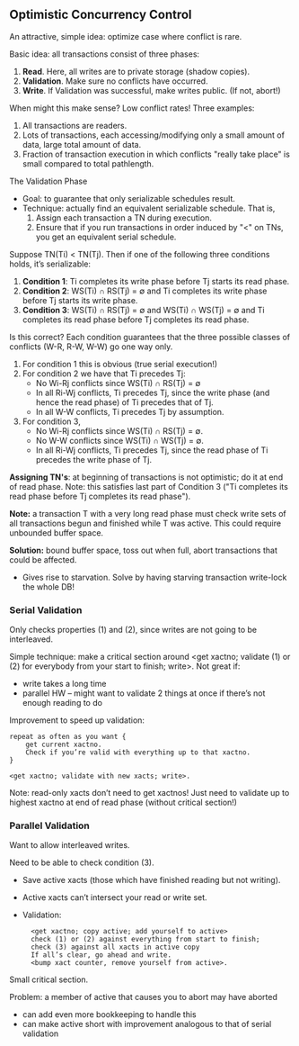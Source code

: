 ## Optimistic Concurrency Control
An attractive, simple idea: optimize case where conflict is rare.

Basic idea: all transactions consist of three phases:

1. **Read**. Here, all writes are to private storage (shadow copies).
2. **Validation**. Make sure no conflicts have occurred.
3. **Write**. If Validation was successful, make writes public. (If not, abort!)

When might this make sense? Low conflict rates!  Three examples:

1. All transactions are readers.
2. Lots of transactions, each accessing/modifying only a small amount of data, large total amount of data.
3. Fraction of transaction execution in which conflicts "really take place" is small compared to total pathlength.


The Validation Phase

* Goal: to guarantee that only serializable schedules result.
* Technique: actually find an equivalent serializable schedule. That is,
    1. Assign each transaction a TN during execution.
    2. Ensure that if you run transactions in order induced by "<" on TNs, you get an equivalent serial schedule.

Suppose TN(Ti) < TN(Tj). Then if one of the following three conditions holds, it’s serializable:

1. **Condition 1**: Ti completes its write phase before Tj starts its read phase.
2. **Condition 2**: WS(Ti) &cap; RS(Tj) = &empty; and Ti completes its write phase before Tj starts its write phase.
3. **Condition 3**: WS(Ti) &cap; RS(Tj) = &empty; and WS(Ti) &cap; WS(Tj) = &empty; and Ti completes its read phase before Tj completes its read phase.

Is this correct? Each condition guarantees that the three possible classes of conflicts (W-R, R-W, W-W) go one way only.

1. For condition 1 this is obvious (true serial execution!)
2. For condition 2 we have that Ti precedes Tj:
    * No Wi-Rj conflicts since WS(Ti) &cap; RS(Tj) = &empty;
    * In all Ri-Wj conflicts, Ti precedes Tj, since the write phase (and hence the read phase) of Ti precedes that of Tj.
    * In all W-W conflicts, Ti precedes Tj by assumption.
3. For condition 3,
    * No Wi-Rj conflicts since WS(Ti) &cap; RS(Tj) = &empty;.
    * No W-W conflicts since WS(Ti) &cap; WS(Tj) = &empty;.
    * In all Ri-Wj conflicts, Ti precedes Tj, since the read phase of Ti precedes the write phase of Tj.

**Assigning TN's**: at beginning of transactions is not optimistic; do it at end of read phase. Note: this satisfies last part of Condition 3 ("Ti completes its read phase before Tj completes its read phase").

**Note:** a transaction T with a very long read phase must check write sets of all transactions begun and finished while T was active.  This could require unbounded buffer space. 

**Solution:** bound buffer space, toss out when full, abort transactions that could be affected.

* Gives rise to starvation. Solve by having starving transaction write-lock the whole DB!

### Serial Validation

Only checks properties (1) and (2), since writes are not going to be interleaved.

Simple technique: make a critical section around <get xactno; validate (1) or (2) for everybody from your start to finish; write>. Not great if:
    
* write takes a long time
* parallel HW – might want to validate 2 things at once if there’s not enough reading to do

Improvement to speed up validation:

    repeat as often as you want {
        get current xactno.
        Check if you’re valid with everything up to that xactno.
    }

    <get xactno; validate with new xacts; write>.

Note: read-only xacts don’t need to get xactnos! Just need to validate up to highest xactno at end of read phase (without critical section!)

  
### Parallel Validation

Want to allow interleaved writes. 

Need to be able to check condition (3).

* Save active xacts (those which have finished reading but not writing).
* Active xacts can’t intersect your read or write set.
* Validation:
    
        <get xactno; copy active; add yourself to active> 
        check (1) or (2) against everything from start to finish; 
        check (3) against all xacts in active copy 
        If all’s clear, go ahead and write. 
        <bump xact counter, remove yourself from active>.

Small critical section. 

Problem: a member of active that causes you to abort may have aborted

* can add even more bookkeeping to handle this
* can make active short with improvement analogous to that of serial validation